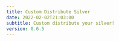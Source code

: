 ```yaml
---
title: Custom Distribute Silver
date: 2022-02-02T21:03:00
subtitle: Custom distribute your silver!
version: 0.6.5
---
```

